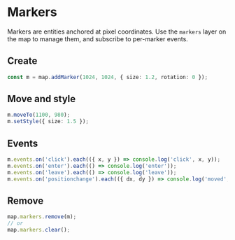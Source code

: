 # Markers

Markers are entities anchored at pixel coordinates. Use the `markers` layer on the map to manage them, and subscribe to per-marker events.

## Create

```ts
const m = map.addMarker(1024, 1024, { size: 1.2, rotation: 0 });
```

## Move and style

```ts
m.moveTo(1100, 980);
m.setStyle({ size: 1.5 });
```

## Events

```ts
m.events.on('click').each(({ x, y }) => console.log('click', x, y));
m.events.on('enter').each(() => console.log('enter'));
m.events.on('leave').each(() => console.log('leave'));
m.events.on('positionchange').each(({ dx, dy }) => console.log('moved', dx, dy));
```

## Remove

```ts
map.markers.remove(m);
// or
map.markers.clear();
```
